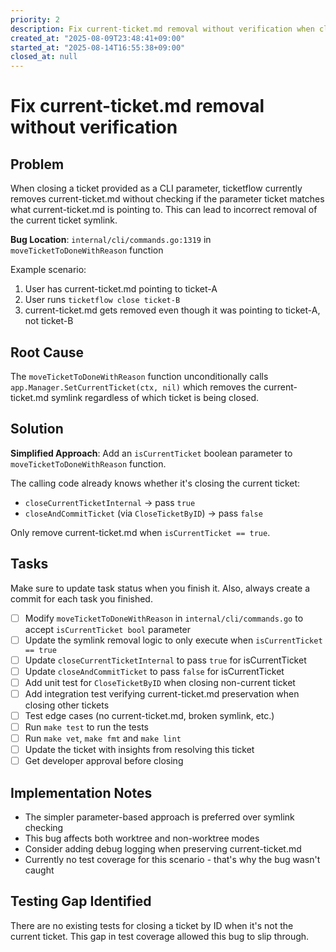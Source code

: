 ```yaml
---
priority: 2
description: Fix current-ticket.md removal without verification when closing tickets
created_at: "2025-08-09T23:48:41+09:00"
started_at: "2025-08-14T16:55:38+09:00"
closed_at: null
---
```


# Fix current-ticket.md removal without verification

## Problem
When closing a ticket provided as a CLI parameter, ticketflow currently removes current-ticket.md without checking if the parameter ticket matches what current-ticket.md is pointing to. This can lead to incorrect removal of the current ticket symlink.

**Bug Location**: `internal/cli/commands.go:1319` in `moveTicketToDoneWithReason` function

Example scenario:
1. User has current-ticket.md pointing to ticket-A
2. User runs `ticketflow close ticket-B`
3. current-ticket.md gets removed even though it was pointing to ticket-A, not ticket-B

## Root Cause
The `moveTicketToDoneWithReason` function unconditionally calls `app.Manager.SetCurrentTicket(ctx, nil)` which removes the current-ticket.md symlink regardless of which ticket is being closed.

## Solution
**Simplified Approach**: Add an `isCurrentTicket` boolean parameter to `moveTicketToDoneWithReason` function.

The calling code already knows whether it's closing the current ticket:
- `closeCurrentTicketInternal` → pass `true`
- `closeAndCommitTicket` (via `CloseTicketByID`) → pass `false`

Only remove current-ticket.md when `isCurrentTicket == true`.

## Tasks
Make sure to update task status when you finish it. Also, always create a commit for each task you finished.

- [ ] Modify `moveTicketToDoneWithReason` in `internal/cli/commands.go` to accept `isCurrentTicket bool` parameter
- [ ] Update the symlink removal logic to only execute when `isCurrentTicket == true`
- [ ] Update `closeCurrentTicketInternal` to pass `true` for isCurrentTicket
- [ ] Update `closeAndCommitTicket` to pass `false` for isCurrentTicket
- [ ] Add unit test for `CloseTicketByID` when closing non-current ticket
- [ ] Add integration test verifying current-ticket.md preservation when closing other tickets
- [ ] Test edge cases (no current-ticket.md, broken symlink, etc.)
- [ ] Run `make test` to run the tests
- [ ] Run `make vet`, `make fmt` and `make lint`
- [ ] Update the ticket with insights from resolving this ticket
- [ ] Get developer approval before closing

## Implementation Notes
- The simpler parameter-based approach is preferred over symlink checking
- This bug affects both worktree and non-worktree modes
- Consider adding debug logging when preserving current-ticket.md
- Currently no test coverage for this scenario - that's why the bug wasn't caught

## Testing Gap Identified
There are no existing tests for closing a ticket by ID when it's not the current ticket. This gap in test coverage allowed this bug to slip through.